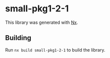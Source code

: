 # small-pkg1-2-1

This library was generated with [Nx](https://nx.dev).

## Building

Run `nx build small-pkg1-2-1` to build the library.
